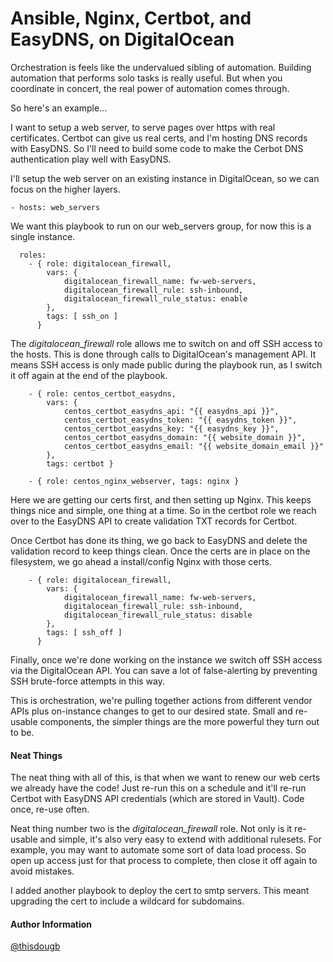 # Ansible, Nginx, Certbot, and EasyDNS, on DigitalOcean
Orchestration is feels like the undervalued sibling of automation.
Building automation that performs solo tasks is really useful.
But when you coordinate in concert, the real power of automation comes through.

So here's an example...

I want to setup a web server, to serve pages over https with real certificates.
Certbot can give us real certs, and I'm hosting DNS records with EasyDNS.
So I'll need to build some code to make the Cerbot DNS authentication play well with EasyDNS.

I'll setup the web server on an existing instance in DigitalOcean, so we can focus on the higher layers.


```
- hosts: web_servers
```
We want this playbook to run on our web_servers group, for now this is a single instance.
```
  roles:
    - { role: digitalocean_firewall,
        vars: {
            digitalocean_firewall_name: fw-web-servers,
            digitalocean_firewall_rule: ssh-inbound,
            digitalocean_firewall_rule_status: enable
        },
        tags: [ ssh_on ]
      }
```
The *digitalocean_firewall* role allows me to switch on and off SSH access to the hosts.
This is done through calls to DigitalOcean's management API.
It means SSH access is only made public during the playbook run, as I switch it off again at the end of the playbook.
```
    - { role: centos_certbot_easydns,
        vars: {
            centos_certbot_easydns_api: "{{ easydns_api }}",
            centos_certbot_easydns_token: "{{ easydns_token }}",
            centos_certbot_easydns_key: "{{ easydns_key }}",
            centos_certbot_easydns_domain: "{{ website_domain }}",
            centos_certbot_easydns_email: "{{ website_domain_email }}"
        },
        tags: certbot }

    - { role: centos_nginx_webserver, tags: nginx }
```
Here we are getting our certs first, and then setting up Nginx.
This keeps things nice and simple, one thing at a time.
So in the certbot role we reach over to the EasyDNS API to create validation TXT records for Certbot.

Once Certbot has done its thing, we go back to EasyDNS and delete the validation record to keep things clean.
Once the certs are in place on the filesystem, we go ahead a install/config Nginx with those certs.
```
    - { role: digitalocean_firewall,
        vars: {
            digitalocean_firewall_name: fw-web-servers,
            digitalocean_firewall_rule: ssh-inbound,
            digitalocean_firewall_rule_status: disable
        },
        tags: [ ssh_off ]
      }
```
Finally, once we're done working on the instance we switch off SSH access via the DigitalOcean API.
You can save a lot of false-alerting by preventing SSH brute-force attempts in this way.

This is orchestration, we're pulling together actions from different vendor APIs plus on-instance changes to get to our desired state.
Small and re-usable components, the simpler things are the more powerful they turn out to be.

#### Neat Things

The neat thing with all of this, is that when we want to renew our web certs we already have the code!
Just re-run this on a schedule and it'll re-run Certbot with EasyDNS API credentials (which are stored in Vault).
Code once, re-use often.

Neat thing number two is the *digitalocean_firewall* role.
Not only is it re-usable and simple, it's also very easy to extend with additional rulesets.
For example, you may want to automate some sort of data load process.
So open up access just for that process to complete, then close it off again to avoid mistakes.

I added another playbook to deploy the cert to smtp servers.
This meant upgrading the cert to include a wildcard for subdomains.
#### Author Information

[@thisdougb](https://twitter.com/thisdougb "Twitter")
